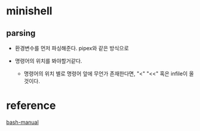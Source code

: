 # minishell

## parsing

- 환경변수를 먼저 파싱해준다. pipex와 같은 방식으로

- 명령어의 위치를 봐야할거같다.
	- 명령어의 위치 별로 명령어 앞에 무언가 존재한다면, "<" "<<" 혹은 infile이 올 것이다.



# reference
[bash-manual](https://tiswww.case.edu/php/chet/bash/bashref.html)
